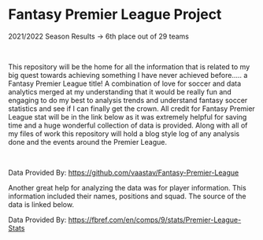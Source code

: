 # Fantasy Premier League Project

2021/2022 Season Results ->
6th place out of 29 teams

&nbsp;
&nbsp;

 This repository will be the home for all the information that is related to my big quest towards achieving something I have never achieved before..... a Fantasy Premier League title! A combination of love for soccer and data analytics merged at my understanding that it would be really fun and engaging to do my best to analysis trends and understand fantasy soccer statistics and see if I can finally get the crown. All credit for Fantasy Premier League stat will be in the link below as it was extremely helpful for saving time and a huge wonderful collection of data is provided. Along with all of my files of work this repository will hold a blog style log of any analysis done and the events around the Premier League.
 
&nbsp;
&nbsp;

Data Provided By: https://github.com/vaastav/Fantasy-Premier-League

Another great help for analyzing the data was for player information. This information included their names, positions and squad. The source of the data is linked below.

Data Provided By: https://fbref.com/en/comps/9/stats/Premier-League-Stats
